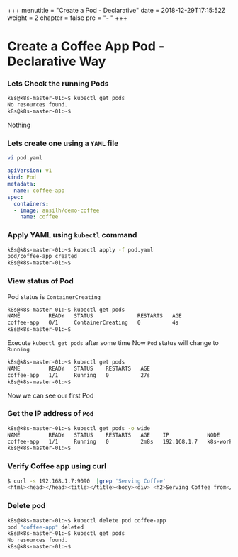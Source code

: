 +++
menutitle = "Create a Pod - Declarative"
date = 2018-12-29T17:15:52Z
weight = 2
chapter = false
pre = "<b>- </b>"
+++

# Create a Coffee App Pod - Declarative Way

### Lets Check the running Pods
```bash
k8s@k8s-master-01:~$ kubectl get pods
No resources found.
k8s@k8s-master-01:~$
```
Nothing <i class="fa fa-frown"></i>

### Lets create one using a `YAML` file
```bash
vi pod.yaml
```

```yml
apiVersion: v1
kind: Pod
metadata:
  name: coffee-app
spec:
  containers:
  - image: ansilh/demo-coffee
    name: coffee
```

### Apply YAML using `kubectl` command
```bash
k8s@k8s-master-01:~$ kubectl apply -f pod.yaml
pod/coffee-app created
k8s@k8s-master-01:~$
```

### View status of Pod
Pod status is `ContainerCreating`
```zsh
k8s@k8s-master-01:~$ kubectl get pods
NAME         READY   STATUS              RESTARTS   AGE
coffee-app   0/1     ContainerCreating   0          4s
k8s@k8s-master-01:~$
```

Execute `kubectl get pods` after some time
Now `Pod` status will change to `Running`
```bash
k8s@k8s-master-01:~$ kubectl get pods
NAME         READY   STATUS    RESTARTS   AGE
coffee-app   1/1     Running   0          27s
k8s@k8s-master-01:~$
```

Now we can see our first Pod <i class="fa fa-smile-beam"></i>

### Get the IP address of `Pod`
```bash
k8s@k8s-master-01:~$ kubectl get pods -o wide
NAME         READY   STATUS    RESTARTS   AGE    IP            NODE            NOMINATED NODE   READINESS GATES
coffee-app   1/1     Running   0          2m8s   192.168.1.7   k8s-worker-01   <none>           <none>
k8s@k8s-master-01:~$
```

### Verify Coffee app using curl
```bash
$ curl -s 192.168.1.7:9090  |grep 'Serving Coffee'
<html><head></head><title></title><body><div> <h2>Serving Coffee from</h2><h3>Pod:coffee-app</h3><h3>IP:192.168.1.7</h3><h3>Node:10.96.0.1</h3><img src="data:image/png;base64,
```

### Delete pod
```bash
k8s@k8s-master-01:~$ kubectl delete pod coffee-app
pod "coffee-app" deleted
k8s@k8s-master-01:~$ kubectl get pods
No resources found.
k8s@k8s-master-01:~$
```
